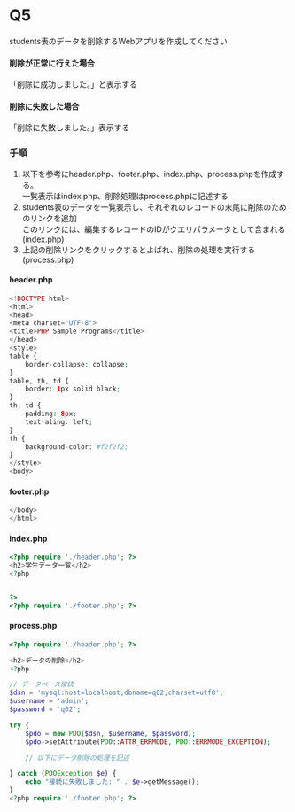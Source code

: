 # Q5
students表のデータを削除するWebアプリを作成してください  

#### 削除が正常に行えた場合
「削除に成功しました。」と表示する

#### 削除に失敗した場合
「削除に失敗しました。」表示する

### 手順

1. 以下を参考にheader.php、footer.php、index.php、process.phpを作成する。  
一覧表示はindex.php、削除処理はprocess.phpに記述する
2. students表のデータを一覧表示し、それぞれのレコードの末尾に削除のためのリンクを追加<br>
このリンクには、編集するレコードのIDがクエリパラメータとして含まれる(index.php)
3. 上記の削除リンクをクリックするとよばれ、削除の処理を実行する(process.php)


#### header.php
``` php
<!DOCTYPE html>
<html>
<head>
<meta charset="UTF-8">
<title>PHP Sample Programs</title>
</head>
<style>
table {
	border-collapse: collapse;
}
table, th, td {
	border: 1px solid black;
}
th, td {
	padding: 8px;
	text-aling: left;
}
th {
	background-color: #f2f2f2;
}
</style>
<body>
```

#### footer.php
``` php
</body>
</html>
```

#### index.php
``` php
<?php require './header.php'; ?>
<h2>学生データ一覧</h2>
<?php


?>
<?php require './footer.php'; ?>
```

#### process.php
``` php
<?php require './header.php'; ?>

<h2>データの削除</h2>
<?php

// データベース接続
$dsn = 'mysql:host=localhost;dbname=q02;charset=utf8';
$username = 'admin';
$password = 'q02';

try {
    $pdo = new PDO($dsn, $username, $password);
    $pdo->setAttribute(PDO::ATTR_ERRMODE, PDO::ERRMODE_EXCEPTION);

    // 以下にデータ削除の処理を記述

} catch (PDOException $e) {
    echo "接続に失敗しました: " . $e->getMessage();
}
<?php require './footer.php'; ?>
```
